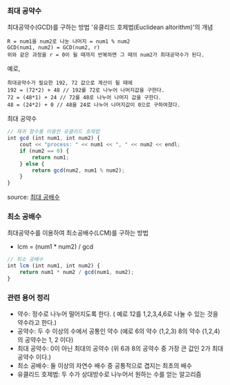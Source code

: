 ### 최대 공약수

최대공약수(GCD)를 구하는 방법 '유클리드 호제법(Euclidean altorithm)'의 개념

```
R = num1을 num2로 나눈 나머지 = num1 % num2
GCD(num1, num2) = GCD(num2, r)
위와 같은 과정을 r = 0이 될 때까지 반복하면 그 때의 num2가 최대공약수가 된다.
```
예로,
```
최대공약수가 필요한 192, 72 값으로 계산이 될 때에 
192 = (72*2) + 48 // 192를 72로 나누어 나머지값을 구한다.
72 = (48*1) + 24 // 72를 48로 나누어 나머지 값을 구한다.
48 = (24*2) + 0 // 48을 24로 나누어 나머지값이 0으로 구하여졌다.

```
최대 공약수 
```js
// 재귀 함수를 이용한 유클리드 호제법
int gcd (int num1, int num2) {
    cout << "process: " << num1 << ", " << num2 << endl;
    if (num2 == 0) {
        return num1;
    } else {
        return gcd(num2, num1 % num2);
    }
}
```
source: [최대 공배수]

### 최소 공배수
최대공약수를 이용하여 최소공배수(LCM)를 구하는 방법
* lcm = (num1 * num2) / gcd

```js
// 최소 공배수
int lcm (int num1, int num2) {
    return num1 * num2 / gcd(num1, num2);
}
```

### 관련 용어 정리
 - 약수: 정수로 나누어 떨어지도록 한다. ( 예로 12를 1,2,3,4,6로 나눌 수 있는 것을 약수라고 한다.)
 - 공약수: 두 수 이상의 수에서 공통인 약수 (예로 6의 약수 (1,2,3) 8의 약수 (1,2,4)의 공약수는 1, 2 이다)
 - 최대 공약수: 0이 아닌 최대의 공약수 (위 6과 8의 공약수 중 가장 큰 값인 2가 최대 공약수 이다.)
 - 최소 공배수: 둘 이상의 자연수 배수 중 공통적으로 겹지는 최초의 배수
 - 유클리드 호제법: 두 수가 상대방수로 나누어서 원하는 수를 얻는 알고리즘

[최대 공배수]: https://github.com/programrubber/algo_dic/blob/master/algo/gcd.cpp
